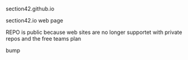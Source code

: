section42.github.io


section42.io web page

REPO is public because web sites are no longer supportet with private repos and the free teams plan

bump
